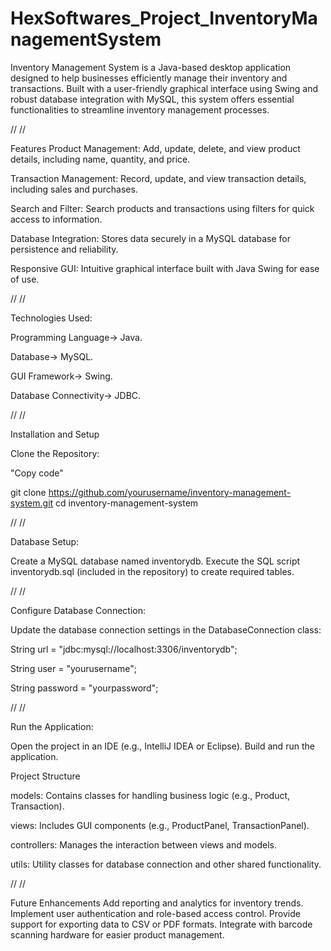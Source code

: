 # HexSoftwares_Project_InventoryManagementSystem
Inventory Management System is a Java-based desktop application designed to help businesses efficiently manage their inventory and transactions. Built with a user-friendly graphical interface using Swing and robust database integration with MySQL, this system offers essential functionalities to streamline inventory management processes.

//
//


Features Product Management:
Add, update, delete, and view product details, including name, quantity, and price.


Transaction Management:
Record, update, and view transaction details, including sales and purchases.


Search and Filter:
Search products and transactions using filters for quick access to information.


Database Integration:
Stores data securely in a MySQL database for persistence and reliability.


Responsive GUI:
Intuitive graphical interface built with Java Swing for ease of use.


//
//




Technologies Used:



Programming Language-> Java.

Database-> MySQL.

GUI Framework-> Swing.

Database Connectivity-> JDBC.

//
//


Installation and Setup

Clone the Repository:

"Copy code"

git clone https://github.com/yourusername/inventory-management-system.git
cd inventory-management-system


//
//


Database Setup:

Create a MySQL database named inventorydb.
Execute the SQL script inventorydb.sql (included in the repository) to create required tables.

//
//


Configure Database Connection:

Update the database connection settings in the DatabaseConnection class:

String url = "jdbc:mysql://localhost:3306/inventorydb";

String user = "yourusername";

String password = "yourpassword";


//
//


Run the Application:

Open the project in an IDE (e.g., IntelliJ IDEA or Eclipse).
Build and run the application.


Project Structure

models: Contains classes for handling business logic (e.g., Product, Transaction).

views: Includes GUI components (e.g., ProductPanel, TransactionPanel).

controllers: Manages the interaction between views and models.

utils: Utility classes for database connection and other shared functionality.


//
//

Future Enhancements
Add reporting and analytics for inventory trends.
Implement user authentication and role-based access control.
Provide support for exporting data to CSV or PDF formats.
Integrate with barcode scanning hardware for easier product management.
